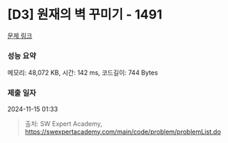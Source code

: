 # [D3] 원재의 벽 꾸미기 - 1491 

[문제 링크](https://swexpertacademy.com/main/code/problem/problemDetail.do?contestProbId=AV2b9AkKACkBBASw) 

### 성능 요약

메모리: 48,072 KB, 시간: 142 ms, 코드길이: 744 Bytes

### 제출 일자

2024-11-15 01:33



> 출처: SW Expert Academy, https://swexpertacademy.com/main/code/problem/problemList.do